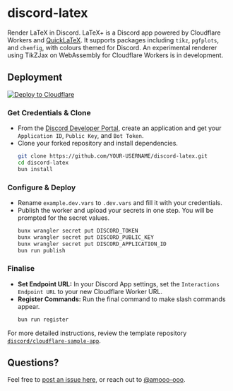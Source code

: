 # discord-latex

Render LaTeX in Discord. LaTeX+ is a Discord app powered by Cloudflare Workers
and [QuickLaTeX](https://quicklatex.com/). It supports packages including
`tikz`, `pgfplots`, and `chemfig`, with colours themed for Discord. An
experimental renderer using TikZJax on WebAssembly for Cloudflare Workers is
in development.

<!-- ![LaTeX+ in action](https://user-images.githubusercontent.com/534619/157503404-a6c79d1b-f0d0-40c2-93cb-164f9df7c138.gif) -->

## Deployment


[![Deploy to Cloudflare](https://deploy.workers.cloudflare.com/button)](https://deploy.workers.cloudflare.com/?url=https://github.com/amooo-ooo/discord-latex)

### Get Credentials & Clone

- From the
  [Discord Developer Portal](https://discord.com/developers/applications),
  create an application and get your `Application ID`, `Public Key`, and
  `Bot Token`.
- Clone your forked repository and install dependencies.
  ```bash
  git clone https://github.com/YOUR-USERNAME/discord-latex.git
  cd discord-latex
  bun install
  ```

### Configure & Deploy

- Rename `example.dev.vars` to `.dev.vars` and fill it with your credentials.
- Publish the worker and upload your secrets in one step. You will be prompted
  for the secret values.
  ```bash
  bunx wrangler secret put DISCORD_TOKEN
  bunx wrangler secret put DISCORD_PUBLIC_KEY
  bunx wrangler secret put DISCORD_APPLICATION_ID
  bun run publish
  ```

### Finalise

- **Set Endpoint URL:** In your Discord App settings, set the
  `Interactions Endpoint URL` to your new Cloudflare Worker URL.
- **Register Commands:** Run the final command to make slash commands appear.
  ```bash
  bun run register
  ```

For more detailed instructions, review the template repository
[`discord/cloudflare-sample-app`](https://github.com/discord/cloudflare-sample-app).

## Questions?

Feel free to [post an issue here](./issues), or reach out to
[@amooo-ooo](amor.budiyanto@gmail.com).
